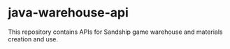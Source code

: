 # java-warehouse-api
This repository contains APIs for Sandship game warehouse and materials creation and use.
